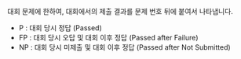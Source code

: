 대회 문제에 한하여, 대회에서의 제출 결과를 문제 번호 뒤에 붙여서 나타냅니다.

* P : 대회 당시 정답 (Passed)
* FP : 대회 당시 오답 및 대회 이후 정답 (Passed after Failure)
* NP : 대회 당시 미제출 및 대회 이후 정답 (Passed after Not Submitted)
